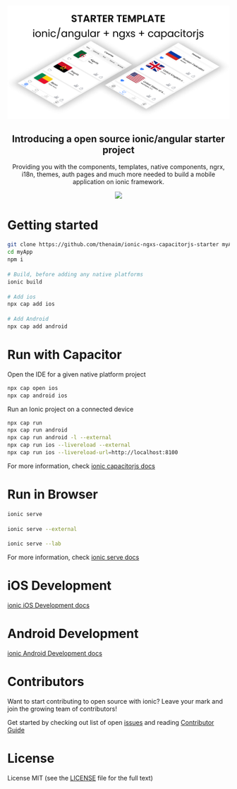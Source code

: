 <p align="center"><img src="./github-project-cover.png"></p>

<h2 align="center">
  Introducing a open source ionic/angular starter project
</h2>

<p align="center">
  Providing you with the components, templates, native components, ngrx, i18n, themes, auth pages and much more needed to build a mobile application on ionic framework.
</p>

<p align="center">
  <a href="https://gitpod.io/#https://github.com/thenaim/ionic-ngxs-capacitorjs-starter" target="_blank">
    <img src="https://img.shields.io/badge/Gitpod-ready to code and test-blue?logo=gitpod&style=plastic">
  </a>
</p>

# Getting started

```bash
git clone https://github.com/thenaim/ionic-ngxs-capacitorjs-starter myApp
cd myApp
npm i

# Build, before adding any native platforms
ionic build

# Add ios
npx cap add ios

# Add Android
npx cap add android
```

# Run with Capacitor

Open the IDE for a given native platform project

```bash
npx cap open ios
npx cap android ios
```

Run an Ionic project on a connected device

```bash
npx cap run
npx cap run android
npx cap run android -l --external
npx cap run ios --livereload --external
npx cap run ios --livereload-url=http://localhost:8100
```

For more information, check [ionic capacitorjs docs](https://ionicframework.com/docs/cli/commands/capacitor-run)

# Run in Browser

```bash
ionic serve

ionic serve --external

ionic serve --lab
```

For more information, check [ionic serve docs](https://ionicframework.com/docs/cli/commands/serve)

# iOS Development

[ionic iOS Development docs](https://ionicframework.com/docs/developing/ios)

# Android Development

[ionic Android Development docs](https://ionicframework.com/docs/developing/android)

# Contributors

Want to start contributing to open source with ionic? Leave your mark and join the growing team of contributors!

Get started by checking out list of open [issues](https://github.com/thenaim/ionic-ngxs-capacitorjs-starter/issues) and reading [Contributor Guide](https://github.com/thenaim/ionic-ngxs-capacitorjs-starter/blob/master/CONTRIBUTING.md)

# License

License MIT (see the [LICENSE](https://github.com/thenaim/ionic-ngxs-capacitorjs-starter/blob/master/LICENSE) file for the full text)
